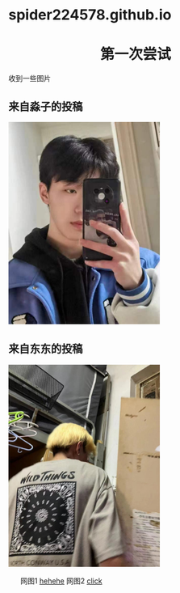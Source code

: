 # spider224578.github.io
<!DOCTYPE html>
<html lang="en">

<head>
    <meta charset="UTF-8">
    <meta name="viewport" content="width=device-width, initial-scale=1.0">
    <title>你懂的</title>
</head>

<body>
    <h1 align="center">第一次尝试 </h1>
    <p>
        收到一些图片
    </p>
    <h2>来自淼子的投稿</h2>
    <img src="try1.jpg" alt="lol" width="300">
    <h2>来自东东的投稿</h2>
    <img src="try2.jpg" alt="crazy" width="300">
    <ol type="A">
        <il>
           网图1
          <a href="https://cn.bing.com/images/search?view=detailV2&ccid=1wvV3osd&id=3ABA8C3814C3F73FFCBC3D0671C6F79AD95C5F3A&thid=OIP.1wvV3osdho4Rir2vlhAkmwHaEK&mediaurl=https%3a%2f%2fpic3.zhimg.com%2fv2-c1d2f3b6d59457abc26d7cfc192f2b32_r.jpg&exph=2160&expw=3840&q=%e5%b0%8f%e4%b8%91&simid=608012437272799121&FORM=IRPRST&ck=768145793FCF7F659396966B74EE8086&selectedIndex=0&ajaxhist=0&ajaxserp=0">hehehe</a>
        </il>
        <il>
            网图2
            <a href="https://cn.bing.com/images/search?view=detailV2&ccid=o0tyKFDN&id=2C04672F32C8C75FC2DF2B8626A149E27EF153F1&thid=OIP.o0tyKFDNBjZQXU7Yaj9OwQHaNL&mediaurl=https%3a%2f%2fwww.bizhixia.com%2fuploads%2fallimg%2f20220630%2f-2206301K02RQ.jpg&exph=870&expw=489&q=%e6%a0%bc%e6%b8%a9&simid=608048819925749920&FORM=IRPRST&ck=E792E364FB12848150DFE2E80ACAE433&selectedIndex=49&ajaxhist=0&ajaxserp=0">click</a>
        </il>
    </ol>
</body>

</html>
